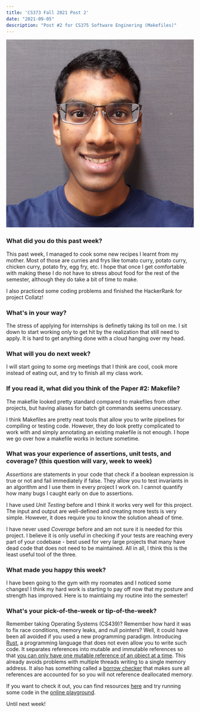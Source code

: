 ```yaml
---
title: 'CS373 Fall 2021 Post 2'
date: "2021-09-05"
description: "Post #2 for CS375 Software Enginering (Makefiles)"
---
```

![profile-photo](./potrait.jpg)

### What did you do this past week?
This past week, I managed to cook some new recipes I learnt from my mother. Most of those are curries and frys like
tomato curry, potato curry, chicken curry, potato fry, egg fry, etc. I hope that once I get comfortable with 
making these I do not have to stress about food for the rest of the semester, although they do take a bit of time to 
make.

I also practiced some coding problems and finished the HackerRank for project Collatz!

### What's in your way?
The stress of applying for internships is definetly taking its toll on me. I sit down to start working only to get hit
by the realization that still need to apply. It is hard to get anything done with a cloud hanging over my head.

### What will you do next week?
I will start going to some org meetings that I think are cool, cook more instead of eating out, and try to 
finish all my class work.

### If you read it, what did you think of the Paper #2: Makefile?
The makefile looked pretty standard compared to makefiles from other projects, but having aliases for batch git
commands seems unecessary.

I think Makefiles are pretty neat tools that allow you to write pipelines for compiling or testing code.
However, they do look pretty complicated to work with and simply annotating an existing makefile is not enough.
I hope we go over how a makefile works in lecture sometime.

### What was your experience of assertions, unit tests, and coverage? (this question will vary, week to week)
*Assertions* are statements in your code that check if a boolean expression is true or not and fail immediately if false. 
They allow you to test invariants in an algorithm and I use them in every project I work on. I cannot quantify how
many bugs I caught early on due to assertions.

I have used *Unit Testing* before and I think it works very well for this project. The input and output are
well-defined and creating more tests is very simple. However, it does require you to know the solution ahead of time.

I have never used *Coverage* before and am not sure it is needed for this project. I believe it is only useful in checking
if your tests are reaching every part of your codebase - best used for very large projects that many have
dead code that does not need to be maintained. All in all, I think this is the least useful tool of the three.

### What made you happy this week?
I have been going to the gym with my roomates and I noticed some changes! I think my hard work is starting to pay off
now that my posture and strength has improved. Here is to maintiaing my routine into the semester!

### What's your pick-of-the-week or tip-of-the-week?
Remember taking Operating Systems (CS439)? Remember how hard it was to fix race conditions, memory leaks, and null 
pointers? Well, it could have been all avoided if you used a new programming paradigm. Introducing 
[Rust](https://www.rust-lang.org/), a programming language that does not even allow you to write such code. 
It separates references into mutable and immutable references so that 
[you can only have one mutable reference of an object at a time](https://doc.rust-lang.org/book/ch04-01-what-is-ownership.html#ownership-rules). 
This already avoids problems with multiple threads writing to a single memory address.
It also has something called a [borrow checker](https://doc.rust-lang.org/book/ch04-02-references-and-borrowing.html) 
that makes sure all references are accounted for so you will not reference deallocated memory.

If you want to check it out, you can find resources [here](https://www.rust-lang.org/learn) and try running some 
code in the [online playground](https://play.rust-lang.org/).

Until next week!